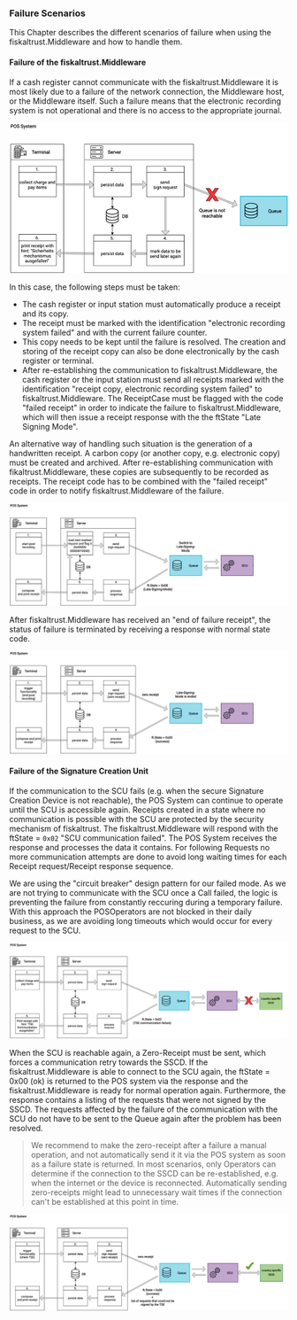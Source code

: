 ### Failure Scenarios
This Chapter describes the different scenarios of failure when using the fiskaltrust.Middleware and how to handle them.

#### Failure of the fiskaltrust.Middleware
If a cash register cannot communicate with the fiskaltrust.Middleware it is most likely due to a failure of the network connection, the Middleware host, or the Middleware itself. Such a failure means that the electronic recording system is not operational and there is no access to the appropriate journal.

![no-middleware-connection](./images/07-no-middleware-connection.png)

In this case, the following steps must be taken:

  - The cash register or input station must automatically produce a receipt and its copy.
  - The receipt must be marked with the identification "electronic recording system failed" and with the current failure counter.
  - This copy needs to be kept until the failure is resolved. The creation and storing of the receipt copy can also be done electronically by the cash register or terminal.
  - After re-establishing the communication to fiskaltrust.Middleware, the cash register or the input station must send all receipts marked with the identification "receipt copy, electronic recording system failed" to fiskaltrust.Middleware. The ReceiptCase must be flagged with the code "failed receipt" in order to indicate the failure to fiskaltrust.Middleware, which will then issue a receipt response with the the ftState "Late Signing Mode".

An alternative way of handling such situation is the generation of a handwritten receipt. A carbon copy (or another copy, e.g. electronic copy) must be created and archived. After re-establishing communication with fikaltrust.Middleware, these copies are subsequently to be recorded as receipts. The receipt code has to be combined with the "failed receipt" code in order to notify fiskaltrust.Middleware of the failure.

![late-signing-mode](./images/08-late-signing-mode.png)

After fiskaltrust.Middleware has received an "end of failure receipt", the status of failure is terminated by receiving a response with normal state code.

![end-late-signing-mode](./images/09-end-late-signing-mode.png)

#### Failure of the Signature Creation Unit
If the communication to the SCU fails (e.g. when the secure Signature Creation Device is not reachable), the POS System can continue to operate until the SCU is accessible again. Receipts created in a state where no communication is possible with the SCU are protected by the security mechanism of fiskaltrust. The fiskaltrust.Middleware will respond with the ftState = `0x02` "SCU communication failed". The POS System receives the response and processes the data it contains. For following Requests no more communication attempts are done to avoid long waiting times for each Receipt request/Receipt response sequence.
<p>
We are using the "circuit breaker" design pattern for our failed mode. As we are not trying to communicate with the SCU once a Call failed, the logic is preventing the failure from constantly reccuring during a temporary failure. With this approach the POSOperators are not blocked in their daily business, as we are avoiding long timeouts which would occur for every request to the SCU.
</p>

![no-scu-connection](./images/10-no-scu-connection.png)
  
When the SCU is reachable again, a Zero-Receipt must be sent, which forces a communication retry towards the SSCD. If the fiskaltrust.Middleware is able to connect to the SCU again, the ftState = 0x00 (ok) is returned to the POS system via the response and the fiskaltrust.Middleware is ready for normal operation again. Furthermore, the response contains a listing of the requests that were not signed by the SSCD. The requests affected by the failure of the communication with the SCU do not have to be sent to the Queue again after the problem has been resolved.
<br>
>We recommend to make the zero-receipt after a failure a manual operation, and not automatically send it it via the POS system as soon as a failure state is returned. In most scenarios, only Operators can determine if the connection to the SSCD can be re-established, e.g. when the internet or the device is reconnected. Automatically sending zero-receipts might lead to unnecessary wait times if the connection can't be established at this point in time.

![reestablished-scu-connection](./images/11-reestablished-connection.png)